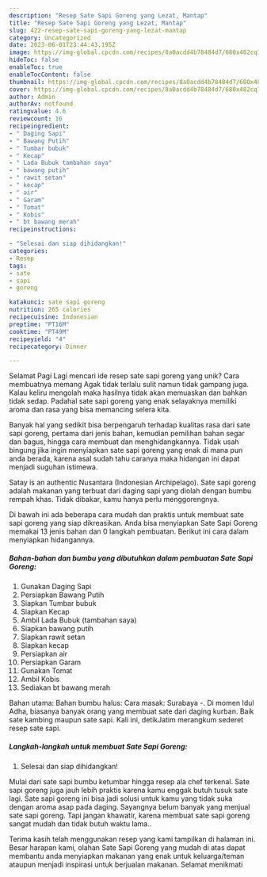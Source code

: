 ```yaml
---
description: "Resep Sate Sapi Goreng yang Lezat, Mantap"
title: "Resep Sate Sapi Goreng yang Lezat, Mantap"
slug: 422-resep-sate-sapi-goreng-yang-lezat-mantap
category: Uncategorized
date: 2023-06-01T23:44:43.195Z
image: https://img-global.cpcdn.com/recipes/8a0acdd4b78484d7/680x482cq70/sate-sapi-goreng-foto-resep-utama.jpg
hideToc: false
enableToc: true
enableTocContent: false
thumbnail: https://img-global.cpcdn.com/recipes/8a0acdd4b78484d7/680x482cq70/sate-sapi-goreng-foto-resep-utama.jpg
cover: https://img-global.cpcdn.com/recipes/8a0acdd4b78484d7/680x482cq70/sate-sapi-goreng-foto-resep-utama.jpg
author: Admin
authorAv: notfound
ratingvalue: 4.6
reviewcount: 16
recipeingredient:
- " Daging Sapi"
- " Bawang Putih"
- " Tumbar bubuk"
- " Kecap"
- " Lada Bubuk tambahan saya"
- " bawang putih"
- " rawit setan"
- " kecap"
- " air"
- " Garam"
- " Tomat"
- " Kobis"
- " bt bawang merah"
recipeinstructions:

- "Selesai dan siap dihidangkan!"
categories:
- Resep
tags:
- sate
- sapi
- goreng

katakunci: sate sapi goreng 
nutrition: 265 calories
recipecuisine: Indonesian
preptime: "PT16M"
cooktime: "PT49M"
recipeyield: "4"
recipecategory: Dinner

---
```



Selamat Pagi Lagi mencari ide resep sate sapi goreng yang unik? Cara membuatnya memang Agak tidak terlalu sulit namun tidak gampang juga. Kalau keliru mengolah maka hasilnya tidak akan memuaskan dan bahkan tidak sedap. Padahal sate sapi goreng yang enak selayaknya memiliki aroma dan rasa yang bisa memancing selera kita.


Banyak hal yang sedikit bisa berpengaruh terhadap kualitas rasa dari sate sapi goreng, pertama dari jenis bahan, kemudian pemilihan bahan segar dan bagus, hingga cara membuat dan menghidangkannya. Tidak usah bingung jika ingin menyiapkan sate sapi goreng yang enak di mana pun anda berada, karena asal sudah tahu caranya maka hidangan ini dapat menjadi suguhan istimewa.

Satay is an authentic Nusantara (Indonesian Archipelago). Sate sapi goreng adalah makanan yang terbuat dari daging sapi yang diolah dengan bumbu rempah khas. Tidak dibakar, kamu hanya perlu menggorengnya.


Di bawah ini ada beberapa cara mudah dan praktis untuk membuat sate sapi goreng yang siap dikreasikan. Anda bisa menyiapkan Sate Sapi Goreng memakai 13 jenis bahan dan 0 langkah pembuatan. Berikut ini cara dalam menyiapkan hidangannya.

<!--inarticleads1-->

##### Bahan-bahan dan bumbu yang dibutuhkan dalam pembuatan Sate Sapi Goreng:

1. Gunakan  Daging Sapi
1. Persiapkan  Bawang Putih
1. Siapkan  Tumbar bubuk
1. Siapkan  Kecap
1. Ambil  Lada Bubuk (tambahan saya)
1. Siapkan  bawang putih
1. Siapkan  rawit setan
1. Siapkan  kecap
1. Persiapkan  air
1. Persiapkan  Garam
1. Gunakan  Tomat
1. Ambil  Kobis
1. Sediakan  bt bawang merah


Bahan utama: Bahan bumbu halus: Cara masak: Surabaya -. Di momen Idul Adha, biasanya banyak orang yang membuat sate dari daging kurban. Baik sate kambing maupun sate sapi. Kali ini, detikJatim merangkum sederet resep sate sapi. 

<!--inarticleads2-->

##### Langkah-langkah untuk membuat Sate Sapi Goreng:


1. Selesai dan siap dihidangkan!

Mulai dari sate sapi bumbu ketumbar hingga resep ala chef terkenal. Sate sapi goreng juga jauh lebih praktis karena kamu enggak butuh tusuk sate lagi. Sate sapi goreng ini bisa jadi solusi untuk kamu yang tidak suka dengan aroma asap pada daging. Sayangnya belum banyak yang menjual sate sapi goreng. Tapi jangan khawatir, karena membuat sate sapi goreng sangat mudah dan tidak butuh waktu lama.. 

Terima kasih telah menggunakan resep yang kami tampilkan di halaman ini. Besar harapan kami, olahan Sate Sapi Goreng yang mudah di atas dapat membantu anda menyiapkan makanan yang enak untuk keluarga/teman ataupun menjadi inspirasi untuk berjualan makanan. Selamat menikmati
